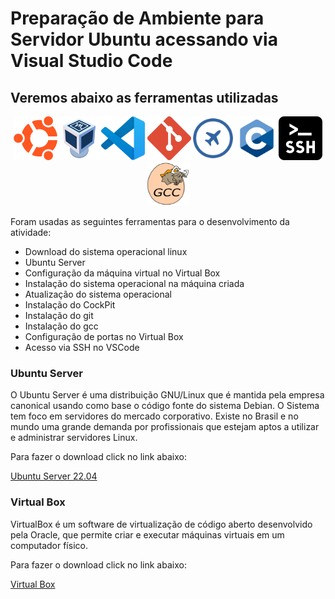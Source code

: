 # Preparação de Ambiente para Servidor Ubuntu acessando via Visual Studio Code

## Veremos abaixo as ferramentas utilizadas
<p align="center">
<img src=logoubuntu.png width=70 height=70><img src=logovirtualbox.png width=70 height=70><img src=vscodelogo.png width=70 height=70> <img src=gitlogo.png width=70 height=70><img src=cockpitlogo.png width=70 height=70><img src=linguagemc.png width=70 height=70><img src=sshlogo.png width=70 height=70><img src=logogcc.png width=70 height=70>
</p>
Foram usadas as seguintes ferramentas para o desenvolvimento da atividade:

- Download do sistema operacional linux
- Ubuntu Server
- Configuração da máquina virtual no Virtual Box
- Instalação do sistema operacional na máquina criada
- Atualização do sistema operacional
- Instalação do CockPit
- Instalação do git
- Instalação do gcc
- Configuração de portas no Virtual Box
- Acesso via SSH no VSCode

### Ubuntu Server
O Ubuntu Server é uma distribuição GNU/Linux que é mantida pela empresa canonical usando como base o código  fonte do sistema Debian. O Sistema tem foco em  servidores do mercado  corporativo. Existe no Brasil e no mundo uma grande demanda por profissionais que  estejam aptos a utilizar e administrar servidores Linux.

Para fazer o download click no link abaixo:

<a href="https://ubuntu.com/download/server"> Ubuntu Server 22.04 </a>

### Virtual Box
VirtualBox é um software de virtualização de código aberto desenvolvido pela Oracle, que permite criar e executar máquinas virtuais em um computador físico.

Para fazer o download click no link abaixo:

<a href="https://www.virtualbox.org/wiki/Downloads"> Virtual Box</a>
